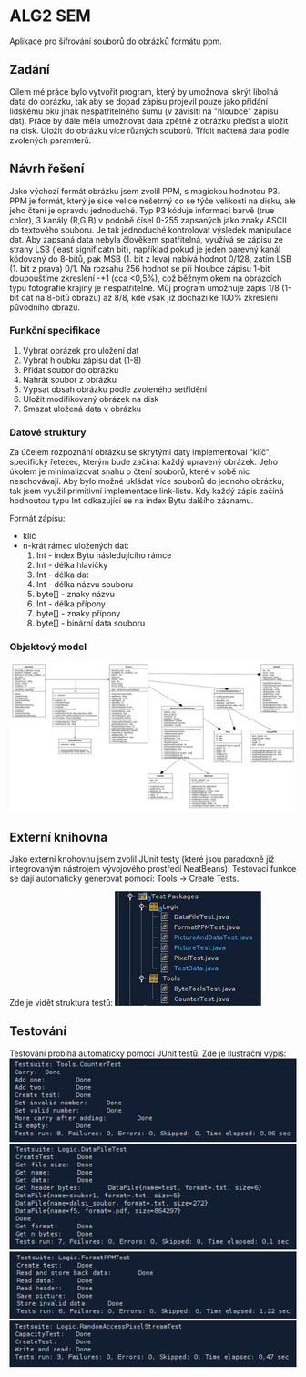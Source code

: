 # ALG2 SEM

Aplikace pro šifrování souborů do obrázků formátu ppm.

## Zadání
Cílem mé práce bylo vytvořit program, který by umožnoval skrýt libolná data do obrázku, tak aby se dopad zápisu projevil pouze jako přidání lidskému oku jinak nespatřitelného šumu (v závislti na "hloubce" zápisu dat).
Práce by dále měla umožnovat data zpětně z obrázku přečíst a uložit na disk. Uložit do obrázku více různých souborů. Třídit načtená data podle zvolených paramterů.

## Návrh řešení
Jako výchozí formát obrázku jsem zvolil PPM, s magickou hodnotou P3. 
PPM je formát, který je sice velice nešetrný co se týče velikosti na disku, ale jeho čtení je opravdu jednoduché. 
Typ P3 kóduje informaci barvě (true color), 3 kanály (R,G,B) v podobě čísel 0-255 zapsaných jako znaky ASCII do textového souboru. 
Je tak jednoduché kontrolovat výsledek manipulace dat.
Aby zapsaná data nebyla člověkem spatřitelná, využívá se zápisu ze strany LSB (least significatn bit), například pokud je jeden barevný kanál kódovaný do 8-bitů, pak MSB (1. bit z leva) nabívá hodnot 0/128, zatím LSB (1. bit z prava) 0/1. 
Na rozsahu 256 hodnot se při hloubce zápisu 1-bit doupouštíme zkreslení -+1 (cca <0,5%), což běžným okem na obrázcích typu fotografie krajiny je nespatřitelné. 
Můj program umožnuje zápis 1/8 (1-bit dat na 8-bitů obrazu) až 8/8, kde však již dochází ke 100% zkreslení původního obrazu.

### Funkční specifikace
1. Vybrat obrázek pro uložení dat
1. Vybrat hloubku zápisu dat (1-8)
1. Přidat soubor do obrázku
1. Nahrát soubor z obrázku
1. Vypsat obsah obrázku podle zvoleného setřídění
1. Uložit modifikovaný obrázek na disk
1. Smazat uložená data v obrázku

### Datové struktury

Za účelem rozpoznání obrázku se skrytými daty implementoval "klíč", specifický řetezec, kterým bude začínat každý upravený obrázek. Jeho úkolem je minimalizovat snahu o čtení souborů, které v sobě nic neschovávají.
Aby bylo možné ukládat více souborů do jednoho obrázku, tak jsem využil primitivní implementace link-listu. Kdy každý zápis začíná hodnoutou typu Int odkazující se na index Bytu dalšího záznamu.

Formát zápisu:
 - klíč
 - n-krát rámec uložených dat:
 	1. Int - index Bytu následujícího rámce
	1. Int - délka hlavičky
	1. Int - délka dat
	1. Int - délka názvu souboru
	1. byte[] - znaky názvu
	1. Int - délka přípony
	1. byte[] - znaky přípony
	1. byte[] - binární data souboru

### Objektový model

![Class diagram](/assets/images/class_diagram.png)

## Externí knihovna

Jako externí knohovnu jsem zvolil JUnit testy (které jsou paradoxně již integrovaným nástrojem vývojového prostředí NeatBeans).
Testovací funkce se dají automaticky generovat pomocí: Tools -> Create Tests.

Zde je vidět struktura testů:
![JUnit tests](/assets/images/JUnit_tests.png)

## Testování
Testování probíhá automaticky pomocí JUnit testů. Zde je ilustrační výpis:![JUnit tests](/assets/images/CounterTest.png)
![JUnit tests](/assets/images/DataFileTest.png)
![JUnit tests](/assets/images/FormatPPM_test.png)
![JUnit tests](/assets/images/RA_test.png)

